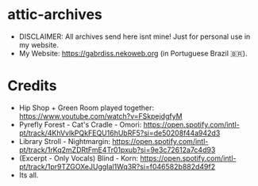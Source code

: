 # attic-archives
* DISCLAIMER: All archives send here isnt mine! Just for personal use in my website.
* My Website: https://gabrdiss.nekoweb.org (in Portuguese Brazil 🇧🇷).
# Credits
* Hip Shop + Green Room played together: https://www.youtube.com/watch?v=FSkpejdgfyM
* Pyrefly Forest - Cat's Cradle - Omori: https://open.spotify.com/intl-pt/track/4KhVvlkPQkFEQU16hUbRF5?si=de50208f44a942d3
* Library Stroll - Nightmargin: https://open.spotify.com/intl-pt/track/1rKq2mZDRtFmE4Tr01pxub?si=9e3c72612a7c4d93
* (Excerpt - Only Vocals) Blind - Korn: https://open.spotify.com/intl-pt/track/1pr9TZGOXeJUggIal1Wq3R?si=f046582b882d49f2
* Its all.

